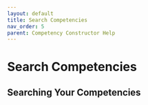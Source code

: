 ```yaml
---
layout: default
title: Search Competencies
nav_order: 5
parent: Competency Constructor Help
---
```

# Search Competencies
## Searching Your Competencies
